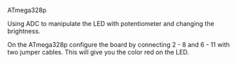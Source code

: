 ATmega328p 

Using ADC to manipulate the LED with potentiometer and changing the brightness.

On the ATmega328p configure the board by connecting 2 - 8 and 6 - 11 with two jumper cables. 
This will give you the color red on the LED.

